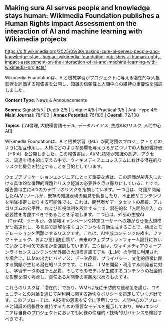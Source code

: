 ## Making sure AI serves people and knowledge stays human: Wikimedia Foundation publishes a Human Rights Impact Assessment on the interaction of AI and machine learning with Wikimedia projects

https://diff.wikimedia.org/2025/09/30/making-sure-ai-serves-people-and-knowledge-stays-human-wikimedia-foundation-publishes-a-human-rights-impact-assessment-on-the-interaction-of-ai-and-machine-learning-with-wikimedia-projects/

Wikimedia Foundationは、AIと機械学習がプロジェクトに与える潜在的な人権影響を評価する報告書を公開し、知識の信頼性と人間中心の維持の重要性を強調しました。

**Content Type**: News & Announcements

**Scores**: Signal:5/5 | Depth:2/5 | Unique:4/5 | Practical:3/5 | Anti-Hype:4/5
**Main Journal**: 78/100 | **Annex Potential**: 76/100 | **Overall**: 72/100

**Topics**: [[AI倫理, 大規模言語モデル, データバイアス, 生成AIのリスク, 人間中心AI]]

Wikimedia Foundationは、AIと機械学習（ML）が同財団のプロジェクトとどのように相互作用し、人権にどのような影響を与えうるかについての人権影響評価（HRIA）を公開しました。この報告書は、AI/ML技術が知識の創造、アクセス、流通を根本的に変える中で、ウィキメディアエコシステムにおける潜在的なリスクと機会を特定することを目的としています。

ウェブアプリケーションエンジニアにとって重要な点は、この評価がAI導入における具体的な倫理的課題とリスク軽減の必要性を浮き彫りにしていることです。報告書は主に3つのカテゴリのリスクを指摘しています。一つ目は、財団が開発したAI/MLツールが、既存の知識表現の偏見を助長したり、不正確なコンテンツを削除指定したりする可能性です。これは、開発者がデータセットの品質、アルゴリズムの公平性、および監視体制を設計する上で、潜在的な「人間的介入」の必要性を考慮すべきであることを示唆します。二つ目は、外部の生成AI（GenAI）ツールが、偽情報キャンペーンや特定ユーザーへの嫌がらせを大規模かつ高速化し、多言語で誤解を招くコンテンツを自動生成することで、検出とモデレーションを困難にするリスクです。これは、AI生成コンテンツの検出、ファクトチェック、および悪用防止策が、未来のウェブプラットフォーム設計においていかに不可欠であるかを強調しています。三つ目は、ウィキメディアのオープンライセンスコンテンツが外部の大規模言語モデル（LLM）の学習に利用された場合に、LLMの出力にバイアス、データ品質、プライバシー、文化的機微に関する問題が生じる潜在的リスクです。これは、LLMを開発・利用する開発者に対し、学習データの出所と品質、そしてそのモデルが生成するコンテンツの社会的な影響を深く考慮し、責任あるAI開発の実践を求めるものです。

これらのリスクは「潜在的」であり、WMFは既に予防的な緩和策を講じ、コミュニティとの対話を通じてAI利用に関する適切なポリシーを策定していく方針です。このアプローチは、AI技術の恩恵を安全に活用しつつ、人間中心のアプローチと知識の信頼性を維持するための重要なモデルを提示しており、Webエンジニアは自身のプロジェクトにおいても同様の倫理的・技術的ガバナンスを検討すべきです。